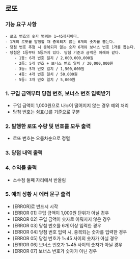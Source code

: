 ## 로또

### 기능 요구 사항
```
- 로또 번호의 숫자 범위는 1~45까지이다.
- 1개의 로또를 발행할 때 중복되지 않는 6개의 숫자를 뽑는다.
- 당첨 번호 추첨 시 중복되지 않는 숫자 6개와 보너스 번호 1개를 뽑는다.
- 당첨은 1등부터 5등까지 있다. 당첨 기준과 금액은 아래와 같다.
    - 1등: 6개 번호 일치 / 2,000,000,000원
    - 2등: 5개 번호 + 보너스 번호 일치 / 30,000,000원
    - 3등: 5개 번호 일치 / 1,500,000원
    - 4등: 4개 번호 일치 / 50,000원
    - 5등: 3개 번호 일치 / 5,000원
```

### 1. 구입 금액부터 당첨 번호, 보너스 번호 입력받기
- 구입 금액이 1,000원으로 나누어 떨어지지 않는 경우 예외 처리
- 당첨 번호는 쉼표(,)를 기준으로 구분


### 2. 발행한 로또 수량 및 번호를 모두 출력
- 로또 번호는 오름차순으로 정렬


### 3. 당첨 내역 출력

### 4. 수익률 출력
- 소수점 둘째 자리에서 반올림

### 5. 예외 상황 시 에러 문구 출력
- [ERROR]로 반드시 시작
- [ERROR 01] 구입 금액이 1,000원 단위가 아닐 경우
- [ERROR 02] 구입 금액이 숫자로 이뤄지지 않은 경우
- [ERROR 03] 당첨 번호를 6개 이상 입력한 경우
- [ERROR 04] 당첨 번호 입력 시, 중복되는 숫자를 입력한 경우
- [ERROR 05] 당첨 번호가 1~45 사이의 숫자가 아닐 경우
- [ERROR 06] 보너스 번호가 1~45 사이의 숫자가 아닐 경우
- [ERROR 07] 보너스 번호가 숫자가 아닌 경우
